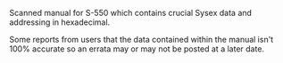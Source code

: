 Scanned manual for S-550 which contains crucial Sysex data and 
addressing  in hexadecimal.

Some reports from users that the data contained within the manual isn't 
100% accurate so an errata may or may not be posted at a later date.

